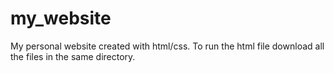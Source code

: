 # my_website

My personal website created with html/css. To run the html file download all the files in the same directory.

